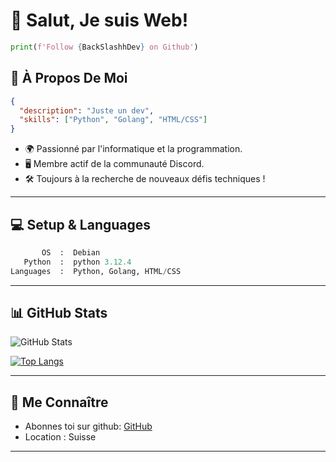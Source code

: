 # 👋 Salut, Je suis Web!

```python
print(f'Follow {BackSlashhDev} on Github')
```

## 🚀 À Propos De Moi 

```json
{
  "description": "Juste un dev",
  "skills": ["Python", "Golang", "HTML/CSS"]
}
```

- 🌍 Passionné par l'informatique et la programmation.
- 🖥️ Membre actif de la communauté Discord.
- 🛠️ Toujours à la recherche de nouveaux défis techniques !

---

## 💻 Setup & Languages

```python
       OS  :  Debian
   Python  :  python 3.12.4
Languages  :  Python, Golang, HTML/CSS
```

---

## 📊 GitHub Stats

![GitHub Stats](https://github-readme-stats.vercel.app/api?username=Web-On-Dsc&show_icons=true&theme=radical)

[![Top Langs](https://github-readme-stats.vercel.app/api/top-langs/?username=Web-On-Dsc&layout=compact&theme=radical)](https://github.com/anuraghazra/github-readme-stats)

---

## 🔗 Me Connaître

- Abonnes toi sur github: [GitHub](https://github.com/Web-On-Dsc)
- Location : Suisse

---
